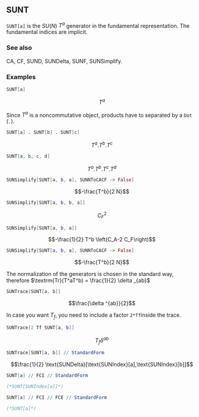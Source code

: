 ##  SUNT 

`SUNT[a]` is the $SU(N)$ $T^a$ generator in the fundamental representation. The fundamental indices are implicit.

###  See also 

CA, CF, SUND, SUNDelta, SUNF, SUNSimplify.

###  Examples 

```mathematica
SUNT[a]
```

$$T^a$$

Since $T^a$ is a noncommutative object, products have to separated by a `Dot` (`.`).

```mathematica
SUNT[a] . SUNT[b] . SUNT[c]
```

$$T^a.T^b.T^c$$

```mathematica
SUNT[a, b, c, d]
```

$$T^a.T^b.T^c.T^d$$

```mathematica
SUNSimplify[SUNT[a, b, a], SUNNToCACF -> False]
```

$$-\frac{T^b}{2 N}$$

```mathematica
SUNSimplify[SUNT[a, b, b, a]]
```

$$C_F^2$$

```mathematica
SUNSimplify[SUNT[a, b, a]]
```

$$-\frac{1}{2} T^b \left(C_A-2 C_F\right)$$

```mathematica
SUNSimplify[SUNT[a, b, a], SUNNToCACF -> False]
```

$$-\frac{T^b}{2 N}$$

The normalization of the generators is chosen in the standard way, therefore $\textrm{Tr}(T^aT^b) = \frac{1}{2} \delta _{ab}$

```mathematica
SUNTrace[SUNT[a, b]]
```

$$\frac{\delta ^{ab}}{2}$$

In case you want $T_f$, you need to include a factor `2*Tf`inside the trace.

```mathematica
SUNTrace[2 Tf SUNT[a, b]]
```

$$T_f \delta ^{ab}$$

```mathematica
SUNTrace[SUNT[a, b]] // StandardForm
```

$$\frac{1}{2} \text{SUNDelta}[\text{SUNIndex}[a],\text{SUNIndex}[b]]$$

```mathematica
SUNT[a] // FCI // StandardForm

(*SUNT[SUNIndex[a]]*)
```

```mathematica
SUNT[a] // FCI // FCE // StandardForm

(*SUNT[a]*)
```
